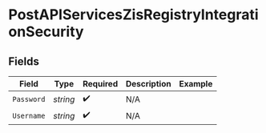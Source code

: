 # PostAPIServicesZisRegistryIntegrationSecurity


## Fields

| Field              | Type               | Required           | Description        | Example            |
| ------------------ | ------------------ | ------------------ | ------------------ | ------------------ |
| `Password`         | *string*           | :heavy_check_mark: | N/A                |                    |
| `Username`         | *string*           | :heavy_check_mark: | N/A                |                    |